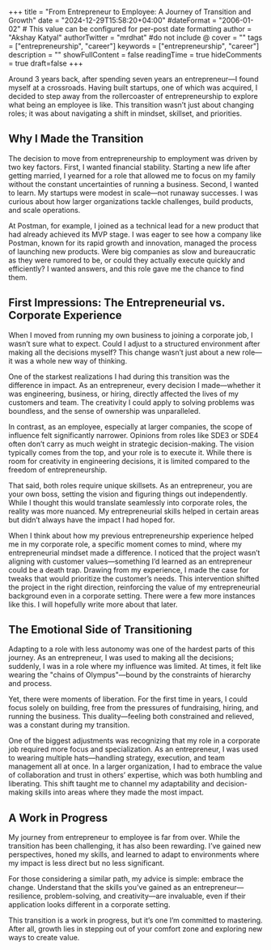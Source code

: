 +++
title = "From Entrepreneur to Employee: A Journey of Transition and Growth"
date = "2024-12-29T15:58:20+04:00"
#dateFormat = "2006-01-02" # This value can be configured for per-post date formatting
author = "Akshay Katyal"
authorTwitter = "mrdhat" #do not include @
cover = ""
tags = ["entrepreneurship", "career"]
keywords = ["entrepreneurship", "career"]
description = ""
showFullContent = false
readingTime = true
hideComments = true
draft=false
+++

Around 3 years back, after spending seven years an entrepreneur—I found myself at a crossroads. Having built startups, one of which was acquired, I decided to step away from the rollercoaster of entrepreneurship to explore what being an employee is like. This transition wasn’t just about changing roles; it was about navigating a shift in mindset, skillset, and priorities.

## Why I Made the Transition

The decision to move from entrepreneurship to employment was driven by two key factors. First, I wanted financial stability. Starting a new life after getting married, I yearned for a role that allowed me to focus on my family without the constant uncertainties of running a business. Second, I wanted to learn. My startups were modest in scale—not runaway successes. I was curious about how larger organizations tackle challenges, build products, and scale operations.

At Postman, for example, I joined as a technical lead for a new product that had already achieved its MVP stage. I was eager to see how a company like Postman, known for its rapid growth and innovation, managed the process of launching new products. Were big companies as slow and bureaucratic as they were rumored to be, or could they actually execute quickly and efficiently? I wanted answers, and this role gave me the chance to find them.

## First Impressions: The Entrepreneurial vs. Corporate Experience

When I moved from running my own business to joining a corporate job, I wasn’t sure what to expect. Could I adjust to a structured environment after making all the decisions myself? This change wasn’t just about a new role—it was a whole new way of thinking.

One of the starkest realizations I had during this transition was the difference in impact. As an entrepreneur, every decision I made—whether it was engineering, business, or hiring, directly affected the lives of my customers and team. The creativity I could apply to solving problems was boundless, and the sense of ownership was unparalleled.

In contrast, as an employee, especially at larger companies, the scope of influence felt significantly narrower. Opinions from roles like SDE3 or SDE4 often don’t carry as much weight in strategic decision-making. The vision typically comes from the top, and your role is to execute it. While there is room for creativity in engineering decisions, it is limited compared to the freedom of entrepreneurship.

That said, both roles require unique skillsets. As an entrepreneur, you are your own boss, setting the vision and figuring things out independently. While I thought this would translate seamlessly into corporate roles, the reality was more nuanced. My entrepreneurial skills helped in certain areas but didn’t always have the impact I had hoped for.

When I think about how my previous entrepreneurship experience helped me in my corporate role, a specific moment comes to mind, where my entrepreneurial mindset made a difference. I noticed that the project wasn’t aligning with customer values—something I’d learned as an entrepreneur could be a death trap. Drawing from my experience, I made the case for tweaks that would prioritize the customer’s needs. This intervention shifted the project in the right direction, reinforcing the value of my entrepreneurial background even in a corporate setting. There were a few more instances like this. I will hopefully write more about that later.

## The Emotional Side of Transitioning

Adapting to a role with less autonomy was one of the hardest parts of this journey. As an entrepreneur, I was used to making all the decisions; suddenly, I was in a role where my influence was limited. At times, it felt like wearing the "chains of Olympus"—bound by the constraints of hierarchy and process.

Yet, there were moments of liberation. For the first time in years, I could focus solely on building, free from the pressures of fundraising, hiring, and running the business. This duality—feeling both constrained and relieved, was a constant during my transition.

One of the biggest adjustments was recognizing that my role in a corporate job required more focus and specialization. As an entrepreneur, I was used to wearing multiple hats—handling strategy, execution, and team management all at once. In a larger organization, I had to embrace the value of collaboration and trust in others’ expertise, which was both humbling and liberating. This shift taught me to channel my adaptability and decision-making skills into areas where they made the most impact.

## A Work in Progress

My journey from entrepreneur to employee is far from over. While the transition has been challenging, it has also been rewarding. I’ve gained new perspectives, honed my skills, and learned to adapt to environments where my impact is less direct but no less significant.

For those considering a similar path, my advice is simple: embrace the change. Understand that the skills you’ve gained as an entrepreneur—resilience, problem-solving, and creativity—are invaluable, even if their application looks different in a corporate setting.

This transition is a work in progress, but it’s one I’m committed to mastering. After all, growth lies in stepping out of your comfort zone and exploring new ways to create value.
